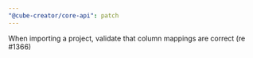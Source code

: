```yaml
---
"@cube-creator/core-api": patch
---
```


When importing a project, validate that column mappings are correct (re #1366)
